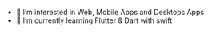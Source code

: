 
- 👀 I’m interested in Web, Mobile Apps and Desktops Apps
- 🌱 I’m currently learning Flutter & Dart with swift


<!---
gbbest15/gbbest15 is a ✨ special ✨ repository because its `README.md` (this file) appears on your GitHub profile.
You can click the Preview link to take a look at your changes.
--->
